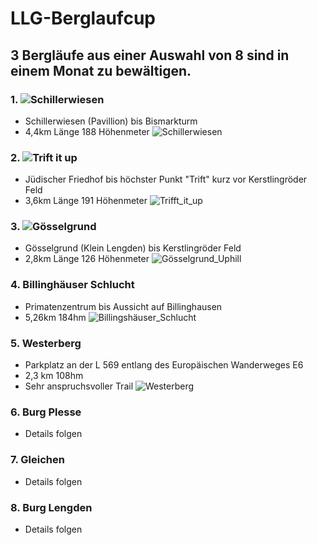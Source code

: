 # LLG-Berglaufcup

## 3 Bergläufe aus einer Auswahl von 8 sind in einem Monat zu bewältigen.

### 1. ![Schillerwiesen](https://github.com/majcho/LLG-Berglaufcup/tree/main/1.%20Schillerwiesen) 
  - Schillerwiesen (Pavillion) bis Bismarkturm
  - 4,4km Länge 188 Höhenmeter
  ![Schillerwiesen](https://user-images.githubusercontent.com/33402820/100553359-ee04c680-328d-11eb-9ab6-7a853a0654b0.png)
  
### 2. ![Trift it up](https://github.com/majcho/LLG-Berglaufcup/tree/main/2.%20Trift%20it%20up)
  - Jüdischer Friedhof bis höchster Punkt "Trift" kurz vor Kerstlingröder Feld
  - 3,6km Länge 191 Höhenmeter
  ![Trifft_it_up](https://user-images.githubusercontent.com/33402820/100553447-3d4af700-328e-11eb-86e5-4cbee92d1aed.PNG)
  
### 3. ![Gösselgrund](https://github.com/majcho/LLG-Berglaufcup/tree/main/3.%20G%C3%B6sselgrund)
  - Gösselgrund (Klein Lengden) bis Kerstlingröder Feld
  - 2,8km  Länge 126 Höhenmeter
  ![Gösselgrund_Uphill](https://user-images.githubusercontent.com/33402820/100553499-771bfd80-328e-11eb-89de-e7efc9e63824.png)
  
### 4. Billinghäuser Schlucht
  - Primatenzentrum bis Aussicht auf Billinghausen
  - 5,26km 184hm
  ![Billingshäuser_Schlucht](https://user-images.githubusercontent.com/33402820/100553525-a92d5f80-328e-11eb-8a22-2a53b0fb0c34.png)
  
### 5. Westerberg
  - Parkplatz an der L 569 entlang des Europäischen Wanderweges E6
  - 2,3 km 108hm
  - Sehr anspruchsvoller Trail
  ![Westerberg](https://user-images.githubusercontent.com/33402820/100553564-cd893c00-328e-11eb-8ddd-6e3572cf321e.png)
  
 ### 6. Burg Plesse
  - Details folgen
  
 ### 7. Gleichen
  - Details folgen
  
 ### 8. Burg Lengden
  - Details folgen
